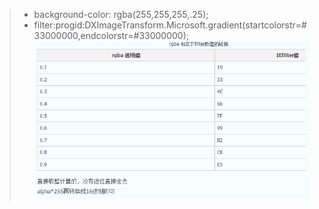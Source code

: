 >- background-color: rgba(255,255,255,.25);
>- filter:progid:DXImageTransform.Microsoft.gradient(startcolorstr=#33000000,endcolorstr=#33000000);
![常用的rgba和IE下filter数值的转换](assets/rgba-90624.png)
